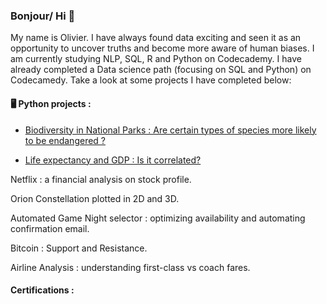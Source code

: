 ### Bonjour/ Hi 👋

My name is Olivier. I have always found data exciting and seen it as an opportunity to uncover truths and become more aware of human biases. 
I am currently studying NLP, SQL, R and Python on Codecademy. I have already completed a Data science path (focusing on SQL and Python) on Codecamedy.
Take a look at some projects I have completed below:

#### 🖥️ Python projects :

- [Biodiversity in National Parks : Are certain types of species more likely to be endangered ?](https://github.com/uninspiredusername/biodiversity/tree/main)

- [Life expectancy and GDP : Is it correlated?](https://github.com/uninspiredusername/life-gdp/tree/main)

Netflix : a financial analysis on stock profile.

Orion Constellation plotted in 2D and 3D.

Automated Game Night selector : optimizing availability and automating confirmation email.

Bitcoin : Support and Resistance.

Airline Analysis : understanding first-class vs coach fares.

#### Certifications :

